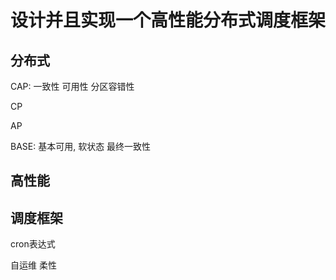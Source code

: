 # 设计并且实现一个高性能分布式调度框架

## 分布式

CAP: 一致性 可用性 分区容错性

CP

AP

BASE: 基本可用, 软状态 最终一致性

## 高性能



## 调度框架

cron表达式

自运维 柔性